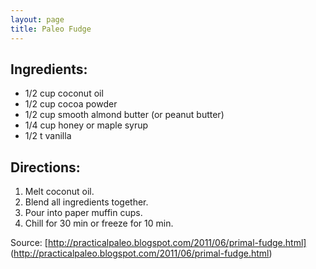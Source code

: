 ```yaml
---
layout: page
title: Paleo Fudge
---
```


## Ingredients: 
- 1/2 cup coconut oil
- 1/2 cup cocoa powder
- 1/2 cup smooth almond butter (or peanut butter)
- 1/4 cup honey or maple syrup
- 1/2 t vanilla

## Directions:
1. Melt coconut oil. 
2. Blend all ingredients together.
3. Pour into paper muffin cups.
4. Chill for 30 min or freeze for 10 min.

Source: [http://practicalpaleo.blogspot.com/2011/06/primal-fudge.html] (http://practicalpaleo.blogspot.com/2011/06/primal-fudge.html)
